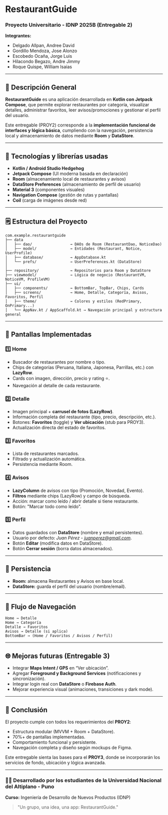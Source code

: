 # RestaurantGuide 

### Proyecto Universitario - IDNP 2025B (Entregable 2)

**Integrantes:**  
- Delgado Allpan, Andree David  
- Gordillo Mendoza, Jose Alonzo  
- Escobedo Ocaña, Jorge Luis  
- Hilacondo Begazo, Andre Jimmy  
- Roque Quispe, William Isaias  

---

## 🏡 Descripción General
**RestaurantGuide** es una aplicación desarrollada en **Kotlin con Jetpack Compose**, que permite explorar restaurantes por categoría, visualizar detalles, administrar favoritos, leer avisos/promociones y gestionar el perfil del usuario.

Este entregable (PROY2) corresponde a la **implementación funcional de interfaces y lógica básica**, cumpliendo con la navegación, persistencia local y almacenamiento de datos mediante **Room** y **DataStore**.

---

## 🚀 Tecnologías y librerías usadas
- **Kotlin / Android Studio Hedgehog**
- **Jetpack Compose** (UI moderna basada en declaración)
- **Room** (almacenamiento local de restaurantes y avisos)
- **DataStore Preferences** (almacenamiento de perfil de usuario)
- **Material 3** (componentes visuales)
- **Navigation Compose** (gestión de rutas y pantallas)
- **Coil** (carga de imágenes desde red)

---

## 🗒️ Estructura del Proyecto
```
com.example.restaurantguide
├── data
│   ├── dao/                 → DAOs de Room (RestaurantDao, NoticeDao)
│   ├── model/               → Entidades (Restaurant, Notice, UserProfile)
│   ├── database/            → AppDatabase.kt
│   └── prefs/               → UserPreferences.kt (DataStore)
│
├── repository/              → Repositorios para Room y DataStore
├── viewmodel/               → Lógica de negocio (RestaurantVM, NoticeVM, ProfileVM)
├── ui/
│   ├── components/          → BottomBar, TopBar, Chips, Cards
│   ├── screens/             → Home, Detalle, Categoría, Avisos, Favoritos, Perfil
│   ├── theme/               → Colores y estilos (RedPrimary, OnPrimary...)
│   └── AppNav.kt / AppScaffold.kt → Navegación principal y estructura general
```

---

## 🎨 Pantallas Implementadas

### 1️⃣ Home
- Buscador de restaurantes por nombre o tipo.
- Chips de categorías (Peruana, Italiana, Japonesa, Parrillas, etc.) con **LazyRow**.
- Cards con imagen, dirección, precio y rating ⭐.
- Navegación al detalle de cada restaurante.

### 2️⃣ Detalle
- Imagen principal + **carrusel de fotos (LazyRow)**.
- Información completa del restaurante (tipo, precio, descripción, etc.).
- Botones: **Favoritos** (toggle) y **Ver ubicación** (stub para PROY3).
- Actualización directa del estado de favoritos.

### 3️⃣ Favoritos
- Lista de restaurantes marcados.
- Filtrado y actualización automática.
- Persistencia mediante Room.

### 4️⃣ Avisos
- **LazyColumn** de avisos con tipo (Promoción, Novedad, Evento).
- **Filtros** mediante chips (LazyRow) y campo de búsqueda.
- Acción: marcar como leído / abrir detalle si tiene restaurante.
- Botón: "Marcar todo como leído".

### 5️⃣ Perfil
- Datos guardados con **DataStore** (nombre y email persistentes).
- Usuario por defecto: *Juan Pérez - juanperez@gmail.com*.
- Botón **Editar** (modifica datos en DataStore).
- Botón **Cerrar sesión** (borra datos almacenados).

---

## 🔑 Persistencia
- **Room:** almacena Restaurantes y Avisos en base local.
- **DataStore:** guarda el perfil del usuario (nombre/email).

---

## 🔄 Flujo de Navegación
```
Home → Detalle
Home → Categoría
Detalle → Favoritos
Avisos → Detalle (si aplica)
BottomBar → (Home / Favoritos / Avisos / Perfil)
```

---

## 🌐 Mejoras futuras (Entregable 3)
- Integrar **Maps Intent / GPS** en “Ver ubicación”.
- Agregar **Foreground y Background Services** (notificaciones y sincronización).
- Integrar login real con **DataStore** o **Firebase Auth**.
- Mejorar experiencia visual (animaciones, transiciones y dark mode).

---

## 💼 Conclusión
El proyecto cumple con todos los requerimientos del **PROY2**:
- Estructura modular (MVVM + Room + DataStore).
- 70%+ de pantallas implementadas.
- Comportamiento funcional y persistente.
- Navegación completa y diseño según mockups de Figma.

Este entregable sienta las bases para el **PROY3**, donde se incorporarán los servicios de fondo, ubicación y lógica avanzada.

---

### 👩‍💻 Desarrollado por los estudiantes de la Universidad Nacional del Altiplano - Puno
**Curso:** Ingeniería de Desarrollo de Nuevos Productos (IDNP)

> "Un grupo, una idea, una app: RestaurantGuide."
